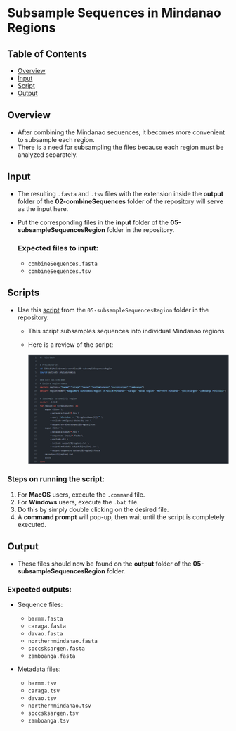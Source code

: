 # Subsample Sequences in Mindanao Regions

## Table of Contents

- [Overview](#overview)
- [Input](#input)
- [Script](#scripts)
- [Output](#output)

## Overview

- After combining the Mindanao sequences, it becomes more convenient to subsample each region.
- There is a need for subsampling the files because each region must be analyzed separately.

## Input

- The resulting `.fasta` and `.tsv` files with the extension inside the **output** folder of the **02-combineSequences** folder of the repository will serve as the input here.

* Put the corresponding files in the **input** folder of the **05-subsampleSequencesRegion** folder in the repository.

  ### Expected files to input:

  - `combineSequences.fasta`
  - `combineSequences.tsv`

## Scripts

- Use this [script](../../05-subsampleSequencesRegion/subsampleSequencesRegion.command) from the `05-subsampleSequencesRegion` folder in the repository.

  - This script subsamples sequences into individual Mindanao regions
  - Here is a review of the script:

    ![Subsample sequences script](images/subsample-01.png)

### Steps on running the script:

1. For **MacOS** users, execute the `.command` file.
2. For **Windows** users, execute the `.bat` file.
3. Do this by simply double clicking on the desired file.
4. A **command prompt** will pop-up, then wait until the script is completely executed.

## Output

- These files should now be found on the **output** folder of the **05-subsampleSequencesRegion** folder.

### Expected outputs:

- Sequence files:

  - `barmm.fasta`
  - `caraga.fasta`
  - `davao.fasta`
  - `northernmindanao.fasta`
  - `soccsksargen.fasta`
  - `zamboanga.fasta`

- Metadata files:
  - `barmm.tsv`
  - `caraga.tsv`
  - `davao.tsv`
  - `northernmindanao.tsv`
  - `soccsksargen.tsv`
  - `zamboanga.tsv`
